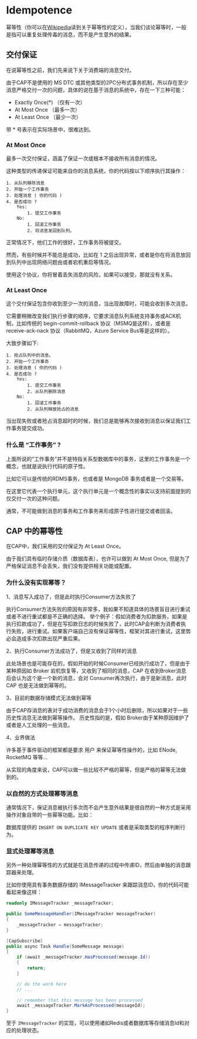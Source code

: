 # Idempotence

幂等性（你可以在[Wikipedia](https://en.wikipedia.org/wiki/Idempotence)读到关于幂等性的定义），当我们谈论幂等时，一般是指可以重复处理传毒的消息，而不是产生意外的结果。

## 交付保证

在说幂等性之前，我们先来说下关于消费端的消息交付。

由于CAP不是使用的 MS DTC 或其他类型的2PC分布式事务机制，所以存在至少消息严格交付一次的问题，具体的说在基于消息的系统中，存在一下三种可能：

* Exactly Once(*) （仅有一次）
* At Most Once （最多一次）
* At Least Once （最少一次）

带 * 号表示在实际场景中，很难达到。

### At Most Once

最多一次交付保证，涵盖了保证一次或根本不接收所有消息的情况。

这种类型的传递保证可能来自你的消息系统，你的代码按以下顺序执行其操作：

```
1. 从队列移除消息
2. 开始一个工作事务
3. 处理消息 ( 你的代码 )
4. 是否成功 ?
    Yes:
        1. 提交工作事务
    No: 
        1. 回滚工作事务
        2. 将消息发回到队列。
```

正常情况下，他们工作的很好，工作事务将被提交。

然而，有些时候并不能总是成功，比如在 1 之后出现异常，或者是你在将消息放回到队列中出现网络问题由或者宕机重启等情况。

使用这个协议，你将冒着丢失消息的风险，如果可以接受，那就没有关系。

### At Least Once

这个交付保证包含你收到至少一次的消息，当出现故障时，可能会收到多次消息。

它需要稍微改变我们执行步骤的顺序，它要求消息队列系统支持事务或ACK机制，比如传统的 begin-commit-rollback 协议（MSMQ是这样），或者是 receive-ack-nack 协议（RabbitMQ，Azure Service Bus等是这样的）。

大致步骤如下:

```
1. 抢占队列中的消息。
2. 开始一个工作事务
3. 处理消息 ( 你的代码 )
4. 是否成功 ?
    Yes: 
        1. 提交工作事务
        2. 从队列删除消息
    No: 
        1. 回滚工作事务
        2. 从队列释放抢占的消息
```

当出现失败或者抢占消息超时的时候，我们总是能够再次接收到消息以保证我们工作事务提交成功。

### 什么是 “工作事务” ?

上面所说的“工作事务”并不是特指关系型数据库中的事务，这里的工作事务是一个概念，也就是说执行代码的原子性。

比如它可以是传统的RDMS事务，也或者是 MongoDB 事务或者是一个交易等。

在这里它代表一个执行单元，这个执行单元是一个概念性的事实以支持前面提到的仅交付一次的这种问题。

通常，不可能做到消息的事务和工作事务来形成原子性进行提交或者回滚。

## CAP 中的幂等性

在CAP中，我们采用的交付保证为 At Least Once。

由于我们具有临时存储介质（数据库表），也许可以做到 At Most Once, 但是为了严格保证消息不会丢失，我们没有提供相关功能或配置。

### 为什么没有实现幂等？

1、消息写入成功了，但是此时执行Consumer方法失败了

执行Consumer方法失败的原因有非常多，我如果不知道具体的场景盲目进行重试或者不进行重试都是不正确的选择。
举个例子：假如消费者为扣款服务，如果是执行扣款成功了，但是在写扣款日志的时候失败了，此时CAP会判断为消费者执行失败，进行重试。如果客户端自己没有保证幂等性，框架对其进行重试，这里势必会造成多次扣款出现严重后果。

2、执行Consumer方法成功了，但是又收到了同样的消息

此处场景也是可能存在的，假如开始的时候Consumer已经执行成功了，但是由于某种原因如 Broker 宕机恢复等，又收到了相同的消息，CAP 在收到Broker消息后会认为这个是一个新的消息，会对 Consumer再次执行，由于是新消息，此时 CAP 也是无法做到幂等的。

3、目前的数据存储模式无法做到幂等

由于CAP存消息的表对于成功消费的消息会于1个小时后删除，所以如果对于一些历史性消息无法做到幂等操作。 历史性指的是，假如 Broker由于某种原因维护了或者是人工处理的一些消息。

4、业界做法

许多基于事件驱动的框架都是要求 用户 来保证幂等性操作的，比如 ENode, RocketMQ 等等...

从实现的角度来说，CAP可以做一些比较不严格的幂等，但是严格的幂等无法做到的。

### 以自然的方式处理幂等消息

通常情况下，保证消息被执行多次而不会产生意外结果是很自然的一种方式是采用操作对象自带的一些幂等功能。比如：

数据库提供的 `INSERT ON DUPLICATE KEY UPDATE` 或者是采取类型的程序判断行为。

### 显式处理幂等消息

另外一种处理幂等性的方式就是在消息传递的过程中传递ID，然后由单独的消息跟踪器来处理。 

比如你使用具有事务数据存储的 IMessageTracker 来跟踪消息ID，你的代码可能看起来像这样：

```c#
readonly IMessageTracker _messageTracker;

public SomeMessageHandler(IMessageTracker messageTracker)
{
    _messageTracker = messageTracker;
}

[CapSubscribe]
public async Task Handle(SomeMessage message) 
{
    if (await _messageTracker.HasProcessed(message.Id))
    {
        return;
    }

    // do the work here
    // ...

    // remember that this message has been processed
    await _messageTracker.MarkAsProcessed(messageId);
}
```

至于 `IMessageTracker` 的实现，可以使用诸如Redis或者数据库等存储消息Id和对应的处理状态。